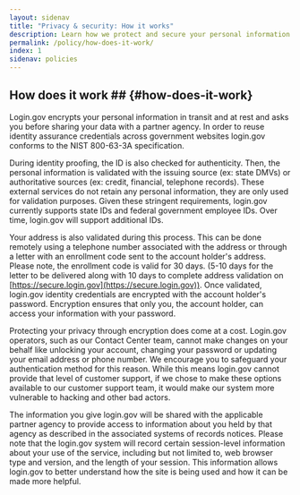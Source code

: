 ```yaml
---
layout: sidenav
title: "Privacy & security: How it works"
description: Learn how we protect and secure your personal information.
permalink: /policy/how-does-it-work/
index: 1
sidenav: policies
---
```

## How does it work ## {#how-does-it-work}

Login.gov encrypts your personal information in transit and at rest and asks you before sharing your data with a partner agency. In order to reuse identity assurance credentials across government websites login.gov conforms to the NIST 800-63-3A specification.

During identity proofing, the ID is also checked for authenticity. Then, the personal information is validated with the issuing source (ex: state DMVs) or authoritative sources (ex: credit, financial, telephone records). These external services do not retain any personal information, they are only used for validation purposes. Given these stringent requirements, login.gov currently supports state IDs and federal government employee IDs. Over time, login.gov will support additional IDs.

Your address is also validated during this process. This can be done remotely using a telephone number associated with the address or through a letter with an enrollment code sent to the account holder's address. Please note, the enrollment code is valid for 30 days. (5-10 days for the letter to be delivered along with 10 days to complete address validation on [https://secure.login.gov](https://secure.login.gov)). Once validated, login.gov identity credentials are encrypted with the account holder's password. Encryption ensures that only you, the account holder, can access your information with your password.

Protecting your privacy through encryption does come at a cost. Login.gov operators, such as our Contact Center team, cannot make changes on your behalf like unlocking your account, changing your password or updating your email address or phone number. We encourage you to safeguard your authentication method for this reason. While this means login.gov cannot provide that level of customer support, if we chose to make these options available to our customer support team, it would make our system more vulnerable to hacking and other bad actors.

The information you give login.gov will be shared with the applicable partner agency to provide access to information about you held by that agency as described in the associated systems of records notices. Please note that the login.gov system will record certain session-level information about your use of the service, including but not limited to, web browser type and version, and the length of your session. This information allows login.gov to better understand how the site is being used and how it can be made more helpful.
